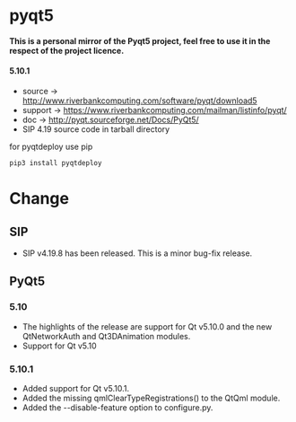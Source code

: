 pyqt5
=====

#### This is a personal mirror of the Pyqt5 project, feel free to use it in the respect of the project licence.

#### 5.10.1
* source  -> http://www.riverbankcomputing.com/software/pyqt/download5
* support -> https://www.riverbankcomputing.com/mailman/listinfo/pyqt/
* doc     -> http://pyqt.sourceforge.net/Docs/PyQt5/
* SIP 4.19 source code in tarball directory

for pyqtdeploy use pip

    pip3 install pyqtdeploy

Change
=====

## SIP

* SIP v4.19.8 has been released. This is a minor bug-fix release. 

## PyQt5

### 5.10

*    The highlights of the release are support for Qt v5.10.0 and the new QtNetworkAuth and Qt3DAnimation modules.
*    Support for Qt v5.10

### 5.10.1

*   Added support for Qt v5.10.1.
*   Added the missing qmlClearTypeRegistrations() to the QtQml module.
*   Added the --disable-feature option to configure.py.

